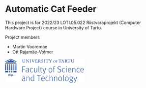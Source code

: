 # Automatic Cat Feeder
This project is for 2022/23 LOTI.05.022 Riistvaraprojekt (Computer Hardware Project) course in University of Tartu.

Project members
* Martin Vooremäe
* Ott Rajamäe-Volmer

<img src="https://github.com/matbcvo/automatic-cat-feeder/blob/main/misc/ut_logo.svg" width="256"/>
